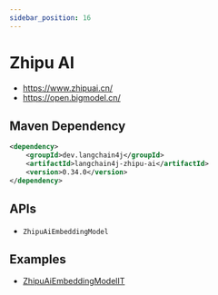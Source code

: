 ```yaml
---
sidebar_position: 16
---
```


# Zhipu AI

- https://www.zhipuai.cn/
- https://open.bigmodel.cn/

## Maven Dependency

```xml
<dependency>
    <groupId>dev.langchain4j</groupId>
    <artifactId>langchain4j-zhipu-ai</artifactId>
    <version>0.34.0</version>
</dependency>
```

## APIs

- `ZhipuAiEmbeddingModel`


## Examples

- [ZhipuAiEmbeddingModelIT](https://github.com/langchain4j/langchain4j/blob/main/langchain4j-zhipu-ai/src/test/java/dev/langchain4j/model/zhipu/ZhipuAiEmbeddingModelIT.java)
